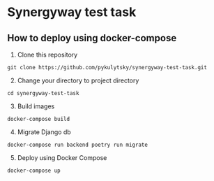 # Synergyway test task

## How to deploy using docker-compose

1. Clone this repository
```
git clone https://github.com/pykulytsky/synergyway-test-task.git 
```
2. Change your directory to project directory 
```
cd synergyway-test-task
```
3. Build images
```
docker-compose build
```
4. Migrate Django db
```
docker-compose run backend poetry run migrate
```
5. Deploy using Docker Compose
```
docker-compose up
```
